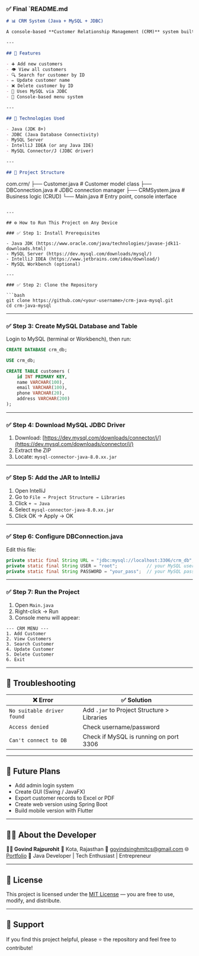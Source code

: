 
### ✅ Final `README.md

```markdown
# 📊 CRM System (Java + MySQL + JDBC)

A console-based **Customer Relationship Management (CRM)** system built in Java using **JDBC** and **MySQL**. It allows users to manage customer records with basic operations like Add, View, Search, Update, and Delete. All data is stored in a MySQL database.

---

## 🚀 Features

- ➕ Add new customers
- 👁️ View all customers
- 🔍 Search for customer by ID
- ✏️ Update customer name
- ❌ Delete customer by ID
- 🔌 Uses MySQL via JDBC
- 💬 Console-based menu system

---

## 🧰 Technologies Used

- Java (JDK 8+)
- JDBC (Java Database Connectivity)
- MySQL Server
- IntelliJ IDEA (or any Java IDE)
- MySQL Connector/J (JDBC driver)

---

## 📁 Project Structure

```

com.crm/
├── Customer.java        # Customer model class
├── DBConnection.java    # JDBC connection manager
├── CRMSystem.java       # Business logic (CRUD)
└── Main.java            # Entry point, console interface

````

---

## ⚙️ How to Run This Project on Any Device

### ✅ Step 1: Install Prerequisites

- Java JDK (https://www.oracle.com/java/technologies/javase-jdk11-downloads.html)
- MySQL Server (https://dev.mysql.com/downloads/mysql/)
- IntelliJ IDEA (https://www.jetbrains.com/idea/download/)
- MySQL Workbench (optional)

---

### ✅ Step 2: Clone the Repository

```bash
git clone https://github.com/<your-username>/crm-java-mysql.git
cd crm-java-mysql
````

---

### ✅ Step 3: Create MySQL Database and Table

Login to MySQL (terminal or Workbench), then run:

```sql
CREATE DATABASE crm_db;

USE crm_db;

CREATE TABLE customers (
    id INT PRIMARY KEY,
    name VARCHAR(100),
    email VARCHAR(100),
    phone VARCHAR(20),
    address VARCHAR(200)
);
```

---

### ✅ Step 4: Download MySQL JDBC Driver

1. Download: [https://dev.mysql.com/downloads/connector/j/](https://dev.mysql.com/downloads/connector/j/)
2. Extract the ZIP
3. Locate: `mysql-connector-java-8.0.xx.jar`

---

### ✅ Step 5: Add the JAR to IntelliJ

1. Open IntelliJ
2. Go to `File → Project Structure → Libraries`
3. Click `+ → Java`
4. Select `mysql-connector-java-8.0.xx.jar`
5. Click OK → Apply → OK

---

### ✅ Step 6: Configure DBConnection.java

Edit this file:

```java
private static final String URL = "jdbc:mysql://localhost:3306/crm_db";
private static final String USER = "root";           // your MySQL username
private static final String PASSWORD = "your_pass";  // your MySQL password
```

---

### ✅ Step 7: Run the Project

1. Open `Main.java`
2. Right-click → Run
3. Console menu will appear:

```
--- CRM MENU ---
1. Add Customer
2. View Customers
3. Search Customer
4. Update Customer
5. Delete Customer
6. Exit
```

---

## 🧪 Troubleshooting

| ❌ Error                    | ✅ Solution                                  |
| -------------------------- | ------------------------------------------- |
| `No suitable driver found` | Add `.jar` to Project Structure > Libraries |
| `Access denied`            | Check username/password                     |
| `Can't connect to DB`      | Check if MySQL is running on port 3306      |

---

## 🔮 Future Plans

* Add admin login system
* Create GUI (Swing / JavaFX)
* Export customer records to Excel or PDF
* Create web version using Spring Boot
* Build mobile version with Flutter

---

## 🙋‍♂️ About the Developer

**👨‍💻 Govind Rajpurohit**
📍 Kota, Rajasthan
📧 [govindsinghmitcs@gmail.com](mailto:govindsinghmitcs@gmail.com)
🌐 [Portfolio](https://govindrajpurohit.netlify.app)
🔗 Java Developer | Tech Enthusiast | Entrepreneur

---

## 📄 License

This project is licensed under the [MIT License](https://opensource.org/licenses/MIT) — you are free to use, modify, and distribute.

---

## 🤝 Support

If you find this project helpful, please ⭐ the repository and feel free to contribute!

```
